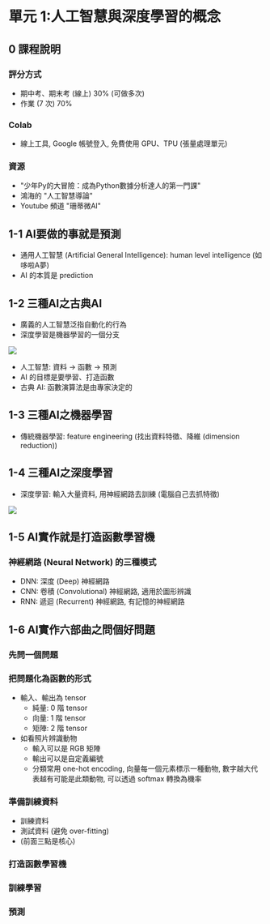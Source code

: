 單元 1:人工智慧與深度學習的概念
=========================

## 0 課程說明
### 評分方式
- 期中考、期末考 (線上) 30% (可做多次)
- 作業 (7 次) 70%
### Colab
- 線上工具, Google 帳號登入, 免費使用 GPU、TPU (張量處理單元)
### 資源
- "少年Py的大冒險：成為Python數據分析達人的第一門課"
- 鴻海的 "人工智慧導論"
- Youtube 頻道 "珊蒂微AI"

## 1-1 AI要做的事就是預測
- 通用人工智慧 (Artificial General Intelligence): human level intelligence (如哆啦A夢)
- AI 的本質是 prediction

## 1-2 三種AI之古典AI
- 廣義的人工智慧泛指自動化的行為
- 深度學習是機器學習的一個分支

![](https://user-images.githubusercontent.com/11552271/134938074-c70f9f8e-8076-4e3d-abe6-be6236660c64.png)

- 人工智慧: 資料 -> 函數 -> 預測
- AI 的目標是要學習、打造函數
- 古典 AI: 函數演算法是由專家決定的

## 1-3 三種AI之機器學習
- 傳統機器學習: feature engineering (找出資料特徵、降維 (dimension reduction))

## 1-4 三種AI之深度學習
- 深度學習: 輸入大量資料, 用神經網路去訓練 (電腦自己去抓特徵)

![](https://user-images.githubusercontent.com/11552271/135101113-8b8ff4d1-a519-4550-b60a-2eed915511f2.png)

## 1-5 AI實作就是打造函數學習機
### 神經網路 (Neural Network) 的三種模式
- DNN: 深度 (Deep) 神經網路
- CNN: 卷積 (Convolutional) 神經網路, 適用於圖形辨識
- RNN: 遞迴 (Recurrent) 神經網路, 有記憶的神經網路
	
## 1-6 AI實作六部曲之問個好問題
### 先問一個問題
### 把問題化為函數的形式
- 輸入、輸出為 tensor
	- 純量: 0 階 tensor
	- 向量: 1 階 tensor
	- 矩陣: 2 階 tensor
- 如看照片辨識動物
	- 輸入可以是 RGB 矩陣
	- 輸出可以是自定義編號
	- 分類常用 one-hot encoding, 向量每一個元素標示一種動物, 數字越大代表越有可能是此類動物, 可以透過 softmax 轉換為機率
### 準備訓練資料
- 訓練資料
- 測試資料 (避免 over-fitting)
- (前面三點是核心)
### 打造函數學習機
### 訓練學習
### 預測